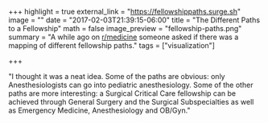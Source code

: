 +++
highlight = true
external_link = "https://fellowshippaths.surge.sh"
image = ""
date = "2017-02-03T21:39:15-06:00"
title = "The Different Paths to a Fellowship"
math = false
image_preview = "fellowship-paths.png"
summary = "A while ago on [r/medicine](https://reddit.com/r/medicine) someone asked if there was a mapping of different fellowship paths."
tags = ["visualization"]

+++

"I thought it was a neat idea. Some of the paths are obvious: only Anesthesiologists can go into pediatric anesthesiology. Some of the other paths are more interesting: a Surgical Critical Care fellowship can be achieved through General Surgery and the Surgical Subspecialties as well as Emergency Medicine, Anesthesiology and OB/Gyn."
